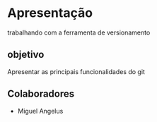 # Apresentação

trabalhando com a ferramenta de versionamento 

## objetivo

Apresentar as principais funcionalidades do git

## Colaboradores

*  Miguel Angelus
